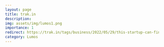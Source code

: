 ```yaml
---
layout: page
title: trak.in
description: 
img: assets/img/lumos1.png
importance: 1
redirect: https://trak.in/tags/business/2022/05/29/this-startup-can-find-hidden-cameras-in-your-oyo-airbnb-hotel-rooms-find-out-how/
category: Lumos
---
```

